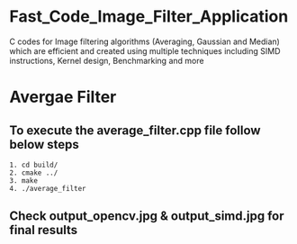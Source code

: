 # Fast_Code_Image_Filter_Application
C codes for Image filtering algorithms (Averaging, Gaussian and Median) which are efficient and created using multiple techniques including SIMD instructions, Kernel design, Benchmarking and more

# Avergae Filter
## To execute the average_filter.cpp file follow below steps
```
1. cd build/
2. cmake ../
3. make
4. ./average_filter
```
## Check output_opencv.jpg & output_simd.jpg for final results

